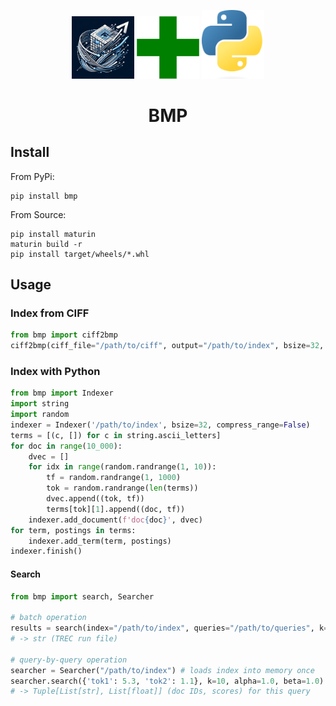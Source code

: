 
<p align="center">
    <img width="100px" src="../img/logo.jpg" />
    <img width="100px" src="../img/plus.png" />
    <img width="100px" src="../img/python.png" />
    <h1 align="center">BMP</h1>
</p>

## Install

From PyPi:

```
pip install bmp
```

From Source:

```
pip install maturin
maturin build -r
pip install target/wheels/*.whl
```

## Usage

### Index from CIFF

```python
from bmp import ciff2bmp
ciff2bmp(ciff_file="/path/to/ciff", output="/path/to/index", bsize=32, compress_range=False)
```

### Index with Python

```python
from bmp import Indexer
import string
import random
indexer = Indexer('/path/to/index', bsize=32, compress_range=False)
terms = [(c, []) for c in string.ascii_letters]
for doc in range(10_000):
    dvec = []
    for idx in range(random.randrange(1, 10)):
        tf = random.randrange(1, 1000)
        tok = random.randrange(len(terms))
        dvec.append((tok, tf))
        terms[tok][1].append((doc, tf))
    indexer.add_document(f'doc{doc}', dvec)
for term, postings in terms:
    indexer.add_term(term, postings)
indexer.finish()
```

#### Search

```python
from bmp import search, Searcher

# batch operation
results = search(index="/path/to/index", queries="/path/to/queries", k=10, alpha=1.0, beta=1.0)
# -> str (TREC run file)

# query-by-query operation
searcher = Searcher("/path/to/index") # loads index into memory once
searcher.search({'tok1': 5.3, 'tok2': 1.1}, k=10, alpha=1.0, beta=1.0)
# -> Tuple[List[str], List[float]] (doc IDs, scores) for this query
```
